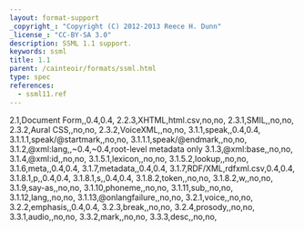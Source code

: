 ```yaml
---
layout: format-support
_copyright_: "Copyright (C) 2012-2013 Reece H. Dunn"
_license_: "CC-BY-SA 3.0"
description: SSML 1.1 support.
keywords: ssml
title: 1.1
parent: /cainteoir/formats/ssml.html
type: spec
references:
  - ssml11.ref
---
```


2.1,Document Form,,0.4,0.4,
2.2.3,XHTML,html.csv,no,no,
2.3.1,SMIL,,no,no,
2.3.2,Aural CSS,,no,no,
2.3.2,VoiceXML,,no,no,
3.1.1,speak,,0.4,0.4,
3.1.1.1,speak/@startmark,,no,no,
3.1.1.1,speak/@endmark,,no,no,
3.1.2,@xml:lang,,~0.4,~0.4,root-level metadata only
3.1.3,@xml:base,,no,no,
3.1.4,@xml:id,,no,no,
3.1.5.1,lexicon,,no,no,
3.1.5.2,lookup,,no,no,
3.1.6,meta,,0.4,0.4,
3.1.7,metadata,,0.4,0.4,
3.1.7,RDF/XML,rdfxml.csv,0.4,0.4,
3.1.8.1,p,,0.4,0.4,
3.1.8.1,s,,0.4,0.4,
3.1.8.2,token,,no,no,
3.1.8.2,w,,no,no,
3.1.9,say-as,,no,no,
3.1.10,phoneme,,no,no,
3.1.11,sub,,no,no,
3.1.12,lang,,no,no,
3.1.13,@onlangfailure,,no,no,
3.2.1,voice,,no,no,
3.2.2,emphasis,,0.4,0.4,
3.2.3,break,,no,no,
3.2.4,prosody,,no,no,
3.3.1,audio,,no,no,
3.3.2,mark,,no,no,
3.3.3,desc,,no,no,
